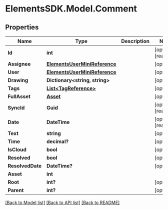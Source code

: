 # ElementsSDK.Model.Comment

## Properties

Name | Type | Description | Notes
------------ | ------------- | ------------- | -------------
**Id** | **int** |  | [optional] [readonly] 
**Assignee** | [**ElementsUserMiniReference**](ElementsUserMiniReference.md) |  | [optional] 
**User** | [**ElementsUserMiniReference**](ElementsUserMiniReference.md) |  | [optional] 
**Drawing** | **Dictionary&lt;string, string&gt;** |  | [optional] 
**Tags** | [**List&lt;TagReference&gt;**](TagReference.md) |  | [optional] 
**FullAsset** | [**Asset**](Asset.md) |  | [optional] 
**SyncId** | **Guid** |  | [optional] [readonly] 
**Date** | **DateTime** |  | [optional] [readonly] 
**Text** | **string** |  | [optional] 
**Time** | **decimal?** |  | [optional] 
**IsCloud** | **bool** |  | [optional] 
**Resolved** | **bool** |  | [optional] 
**ResolvedDate** | **DateTime?** |  | [optional] 
**Asset** | **int** |  | 
**Root** | **int?** |  | [optional] 
**Parent** | **int?** |  | [optional] 

[[Back to Model list]](../#documentation-for-models) [[Back to API list]](../#documentation-for-api-endpoints) [[Back to README]](../)

